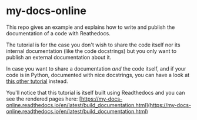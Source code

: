 # my-docs-online

This  repo gives an example and explains how to write and publish the documentation of  a code with Reathedocs. 

The tutorial is for the case  you don't wish to share the code itself nor its internal documentation (like the code docstrings) but you only want to publish an external documentation about it.

In case you want to share a documentation _and_ the code itself, and if your code is in Python, documented with nice docstrings, you can have a look at [this other tutorial](https://my-documented-code-test.readthedocs.io/en/latest/) instead.

You'll notice that this tutorial  is itself built using Readthedocs and you can see the rendered pages here: [https://my-docs-online.readthedocs.io/en/latest/build_documentation.html](https://my-docs-online.readthedocs.io/en/latest/build_documentation.html)

